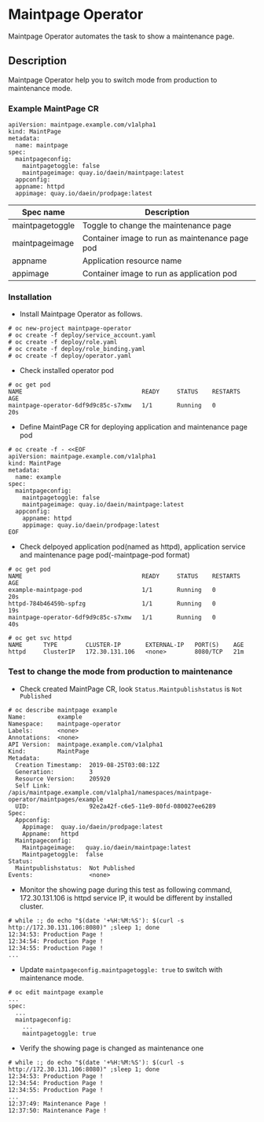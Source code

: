 # Maintpage Operator

Maintpage Operator automates the task to show a maintenance page.

## Description

Maintpage Operator help you to switch mode from production to maintenance mode.

### Example MaintPage CR
~~~
apiVersion: maintpage.example.com/v1alpha1
kind: MaintPage
metadata:
  name: maintpage
spec:
  maintpageconfig:
    maintpagetoggle: false
    maintpageimage: quay.io/daein/maintpage:latest
  appconfig:
  appname: httpd
  appimage: quay.io/daein/prodpage:latest
~~~

Spec name|Description
-|-
maintpagetoggle| Toggle to change the maintenance page
maintpageimage| Container image to run as maintenance page pod
appname| Application resource name
appimage| Container image to run as application pod

### Installation

* Install Maintpage Operator as follows.
~~~
# oc new-project maintpage-operator
# oc create -f deploy/service_account.yaml
# oc create -f deploy/role.yaml
# oc create -f deploy/role_binding.yaml
# oc create -f deploy/operator.yaml
~~~

* Check installed operator pod
~~~
# oc get pod 
NAME                                  READY     STATUS    RESTARTS   AGE
maintpage-operator-6df9d9c85c-s7xmw   1/1       Running   0          20s
~~~

* Define MaintPage CR for deploying application and maintenance page pod
~~~
# oc create -f - <<EOF
apiVersion: maintpage.example.com/v1alpha1
kind: MaintPage
metadata:
  name: example
spec:
  maintpageconfig:
    maintpagetoggle: false
    maintpageimage: quay.io/daein/maintpage:latest
  appconfig:  
    appname: httpd
    appimage: quay.io/daein/prodpage:latest
EOF
~~~

* Check delpoyed application pod(named as httpd), application service and maintenance page pod(<cr name>-maintpage-pod format)
~~~
# oc get pod
NAME                                  READY     STATUS    RESTARTS   AGE
example-maintpage-pod                 1/1       Running   0          20s
httpd-784b46459b-spfzg                1/1       Running   0          19s
maintpage-operator-6df9d9c85c-s7xmw   1/1       Running   0          40s

# oc get svc httpd
NAME      TYPE        CLUSTER-IP       EXTERNAL-IP   PORT(S)    AGE
httpd     ClusterIP   172.30.131.106   <none>        8080/TCP   21m
~~~

### Test to change the mode from production to maintenance
* Check created MaintPage CR, look `Status.Maintpublishstatus` is `Not Published`
~~~
# oc describe maintpage example
Name:         example
Namespace:    maintpage-operator
Labels:       <none>
Annotations:  <none>
API Version:  maintpage.example.com/v1alpha1
Kind:         MaintPage
Metadata:
  Creation Timestamp:  2019-08-25T03:08:12Z
  Generation:          3
  Resource Version:    205920
  Self Link:           /apis/maintpage.example.com/v1alpha1/namespaces/maintpage-operator/maintpages/example
  UID:                 92e2a42f-c6e5-11e9-80fd-080027ee6289
Spec:
  Appconfig:
    Appimage:  quay.io/daein/prodpage:latest
    Appname:   httpd
  Maintpageconfig:
    Maintpageimage:   quay.io/daein/maintpage:latest
    Maintpagetoggle:  false
Status:
  Maintpublishstatus:  Not Published
Events:                <none>
~~~

* Monitor the showing page during this test as following command, 172.30.131.106 is httpd service IP, it would be different by installed cluster.
~~~
# while :; do echo "$(date '+%H:%M:%S'): $(curl -s http://172.30.131.106:8080)" ;sleep 1; done
12:34:53: Production Page !
12:34:54: Production Page !
12:34:55: Production Page !
...
~~~

* Update `maintpageconfig.maintpagetoggle: true` to switch with maintenance mode.
~~~
# oc edit maintpage example
...
spec:
  ...
  maintpageconfig:
    ...
    maintpagetoggle: true
~~~

* Verify the showing page is changed as maintenance one
~~~
# while :; do echo "$(date '+%H:%M:%S'): $(curl -s http://172.30.131.106:8080)" ;sleep 1; done
12:34:53: Production Page !
12:34:54: Production Page !
12:34:55: Production Page !
...
12:37:49: Maintenance Page !
12:37:50: Maintenance Page !
~~~
